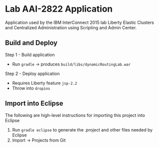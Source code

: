# Lab AAI-2822 Application
Application used by the IBM InterConnect 2015 lab Liberty Elastic Clusters and Centralized Administration using Scripting and Admin Center.

## Build and Deploy

Step 1 - Build application
* Run `gradle` -> produces `build/libs/dynamicRoutingLab.war`

Step 2 - Deploy application
* Requires Liberty feature `jsp-2.2`
* Throw into `dropins` 


## Import into Eclipse

The following are high-level instructions for importing this project into Eclipse

1. Run `gradle eclipse` to generate the .project and other files needed by Eclipse
2. Import -> Projects from Git

